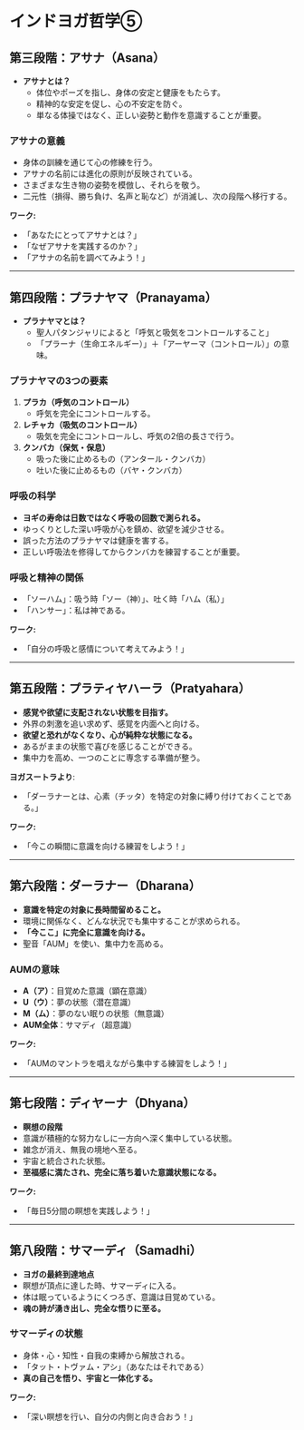 # インドヨガ哲学⑤

## 第三段階：アサナ（Asana）

- **アサナとは？**
    - 体位やポーズを指し、身体の安定と健康をもたらす。
    - 精神的な安定を促し、心の不安定を防ぐ。
    - 単なる体操ではなく、正しい姿勢と動作を意識することが重要。

### アサナの意義
- 身体の訓練を通じて心の修練を行う。
- アサナの名前には進化の原則が反映されている。
- さまざまな生き物の姿勢を模倣し、それらを敬う。
- 二元性（損得、勝ち負け、名声と恥など）が消滅し、次の段階へ移行する。

**ワーク:**
- 「あなたにとってアサナとは？」
- 「なぜアサナを実践するのか？」
- 「アサナの名前を調べてみよう！」

---

## 第四段階：プラナヤマ（Pranayama）

- **プラナヤマとは？**
    - 聖人パタンジャリによると「呼気と吸気をコントロールすること」
    - 「プラーナ（生命エネルギー）」＋「アーヤーマ（コントロール）」の意味。

### プラナヤマの3つの要素
1. **プラカ（呼気のコントロール）**
    - 呼気を完全にコントロールする。
2. **レチャカ（吸気のコントロール）**
    - 吸気を完全にコントロールし、呼気の2倍の長さで行う。
3. **クンバカ（保気・保息）**
    - 吸った後に止めるもの（アンタール・クンバカ）
    - 吐いた後に止めるもの（バヤ・クンバカ）

### 呼吸の科学
- **ヨギの寿命は日数ではなく呼吸の回数で測られる。**
- ゆっくりとした深い呼吸が心を鎮め、欲望を減少させる。
- 誤った方法のプラナヤマは健康を害する。
- 正しい呼吸法を修得してからクンバカを練習することが重要。

### 呼吸と精神の関係
- 「ソーハム」：吸う時「ソー（神）」、吐く時「ハム（私）」
- 「ハンサー」：私は神である。

**ワーク:**
- 「自分の呼吸と感情について考えてみよう！」

---

## 第五段階：プラティヤハーラ（Pratyahara）

- **感覚や欲望に支配されない状態を目指す。**
- 外界の刺激を追い求めず、感覚を内面へと向ける。
- **欲望と恐れがなくなり、心が純粋な状態になる。**
- あるがままの状態で喜びを感じることができる。
- 集中力を高め、一つのことに専念する準備が整う。

**ヨガスートラより**:
- 「ダーラナーとは、心素（チッタ）を特定の対象に縛り付けておくことである。」

**ワーク:**
- 「今この瞬間に意識を向ける練習をしよう！」

---

## 第六段階：ダーラナー（Dharana）

- **意識を特定の対象に長時間留めること。**
- 環境に関係なく、どんな状況でも集中することが求められる。
- **「今ここ」に完全に意識を向ける。**
- 聖音「AUM」を使い、集中力を高める。

### AUMの意味
- **A（ア）**：目覚めた意識（顕在意識）
- **U（ウ）**：夢の状態（潜在意識）
- **M（ム）**：夢のない眠りの状態（無意識）
- **AUM全体**：サマディ（超意識）

**ワーク:**
- 「AUMのマントラを唱えながら集中する練習をしよう！」

---

## 第七段階：ディヤーナ（Dhyana）

- **瞑想の段階**
- 意識が積極的な努力なしに一方向へ深く集中している状態。
- 雑念が消え、無我の境地へ至る。
- 宇宙と統合された状態。
- **至福感に満たされ、完全に落ち着いた意識状態になる。**

**ワーク:**
- 「毎日5分間の瞑想を実践しよう！」

---

## 第八段階：サマーディ（Samadhi）

- **ヨガの最終到達地点**
- 瞑想が頂点に達した時、サマーディに入る。
- 体は眠っているようにくつろぎ、意識は目覚めている。
- **魂の詩が湧き出し、完全な悟りに至る。**

### サマーディの状態
- 身体・心・知性・自我の束縛から解放される。
- 「タット・トヴァム・アシ」（あなたはそれである）
- **真の自己を悟り、宇宙と一体化する。**

**ワーク:**
- 「深い瞑想を行い、自分の内側と向き合おう！」
